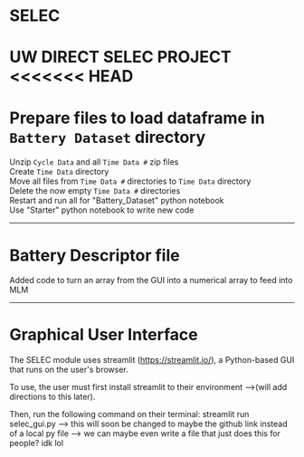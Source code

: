 # SELEC
UW DIRECT SELEC PROJECT
<<<<<<< HEAD
=======

# Prepare files to load dataframe in `Battery Dataset` directory
Unzip `Cycle Data` and all `Time Data #` zip files <br>
Create `Time Data` directory <br>
Move all files from `Time Data #` directories to `Time Data` directory <br>
Delete the now empty `Time Data #` directories <br>
Restart and run all for "Battery_Dataset" python notebook <br>
Use "Starter" python notebook to write new code <br>

-----
# Battery Descriptor file
Added code to turn an array from the GUI into a numerical array to feed into MLM

-----
# Graphical User Interface

The SELEC module uses streamlit (https://streamlit.io/), a Python-based GUI that runs on the user's browser. 

To use, the user must first install streamlit to their environment 
-->(will add directions to this later).

Then, run the following command on their terminal: streamlit run selec_gui.py
--> this will soon be changed to maybe the github link instead of a local py file
--> we can maybe even write a file that just does this for people? idk lol